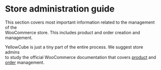 # Store administration guide

This section covers most important information related to the management of the  
WooCommerce store. This includes product and order creation and management.

YellowCube is just a tiny part of the entire process. We suggest store admins  
to study the official WooCommerce documentation that covers [product](https://docs.woocommerce.com/documentation/plugins/woocommerce/getting-started/setup-products/) and [order](https://docs.woocommerce.com/documentation/plugins/woocommerce/getting-started/managing-orders/) management.

